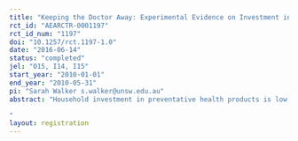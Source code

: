```yaml
---
title: "Keeping the Doctor Away: Experimental Evidence on Investment in Preventative Health Products"
rct_id: "AEARCTR-0001197"
rct_id_num: "1197"
doi: "10.1257/rct.1197-1.0"
date: "2016-06-14"
status: "completed"
jel: "O15, I14, I15"
start_year: "2010-01-01"
end_year: "2010-05-31"
pi: "Sarah Walker s.walker@unsw.edu.au"
abstract: "Household investment in preventative health products is low in developing countries even though benefits from these products are very high. What interventions most effectively stimulate demand? In this paper, we experimentally estimate demand curves for health products in Kenya, Guatemala, India, and Uganda and test whether (1) information about health risk, (2) cash liquidity, (3) peer effects, and (4) intra-household differences in preferences affect demand. We find households to be highly sensitive to price and that both liquidity and targeting women increase demand. We find no effect of providing information, although genuine learning occurred, and we find no evidence of peer effects, although subjects discussed the product purchase decision extensively.
"
layout: registration
---
```



